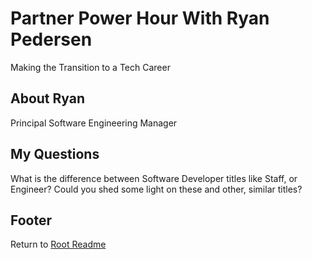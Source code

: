 # Partner Power Hour With Ryan Pedersen

Making the Transition to a Tech Career

## About Ryan

Principal Software Engineering Manager

## My Questions

What is the difference between Software Developer titles like Staff, or Engineer? Could you shed some light on these and other, similar titles?  

## Footer

Return to [Root Readme](../README.md)
